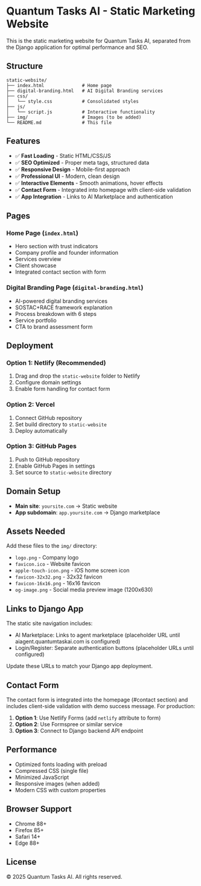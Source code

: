 # Quantum Tasks AI - Static Marketing Website

This is the static marketing website for Quantum Tasks AI, separated from the Django application for optimal performance and SEO.

## Structure

```
static-website/
├── index.html              # Home page
├── digital-branding.html   # AI Digital Branding services
├── css/
│   └── style.css           # Consolidated styles
├── js/
│   └── script.js           # Interactive functionality
├── img/                    # Images (to be added)
└── README.md               # This file
```

## Features

- ✅ **Fast Loading** - Static HTML/CSS/JS
- ✅ **SEO Optimized** - Proper meta tags, structured data
- ✅ **Responsive Design** - Mobile-first approach
- ✅ **Professional UI** - Modern, clean design
- ✅ **Interactive Elements** - Smooth animations, hover effects
- ✅ **Contact Form** - Integrated into homepage with client-side validation
- ✅ **App Integration** - Links to AI Marketplace and authentication

## Pages

### Home Page (`index.html`)
- Hero section with trust indicators
- Company profile and founder information
- Services overview
- Client showcase
- Integrated contact section with form

### Digital Branding Page (`digital-branding.html`)
- AI-powered digital branding services
- SOSTAC+RACE framework explanation
- Process breakdown with 6 steps
- Service portfolio
- CTA to brand assessment form

## Deployment

### Option 1: Netlify (Recommended)
1. Drag and drop the `static-website` folder to Netlify
2. Configure domain settings
3. Enable form handling for contact form

### Option 2: Vercel
1. Connect GitHub repository
2. Set build directory to `static-website`
3. Deploy automatically

### Option 3: GitHub Pages
1. Push to GitHub repository
2. Enable GitHub Pages in settings
3. Set source to `static-website` directory

## Domain Setup

- **Main site**: `yoursite.com` → Static website
- **App subdomain**: `app.yoursite.com` → Django marketplace

## Assets Needed

Add these files to the `img/` directory:
- `logo.png` - Company logo
- `favicon.ico` - Website favicon
- `apple-touch-icon.png` - iOS home screen icon
- `favicon-32x32.png` - 32x32 favicon
- `favicon-16x16.png` - 16x16 favicon
- `og-image.png` - Social media preview image (1200x630)

## Links to Django App

The static site navigation includes:
- AI Marketplace: Links to agent marketplace (placeholder URL until aiagent.quantumtaskai.com is configured)
- Login/Register: Separate authentication buttons (placeholder URLs until configured)

Update these URLs to match your Django app deployment.

## Contact Form

The contact form is integrated into the homepage (#contact section) and includes client-side validation with demo success message. For production:

1. **Option 1**: Use Netlify Forms (add `netlify` attribute to form)
2. **Option 2**: Use Formspree or similar service
3. **Option 3**: Connect to Django backend API endpoint

## Performance

- Optimized fonts loading with preload
- Compressed CSS (single file)
- Minimized JavaScript
- Responsive images (when added)
- Modern CSS with custom properties

## Browser Support

- Chrome 88+
- Firefox 85+
- Safari 14+
- Edge 88+

## License

© 2025 Quantum Tasks AI. All rights reserved.